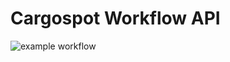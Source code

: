 # Cargospot Workflow API

![example workflow](https://github.com/josh-abad/cargospot-workflow-service/actions/workflows/maven.yml/badge.svg)
